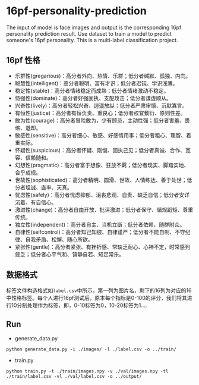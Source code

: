 # 16pf-personality-prediction
The input of model is face images and output is the corresponding 16pf personality prediction result. Use dataset to train a model to predict someone's 16pf personality. This is a multi-label classification project.
## 16pf 性格
* 乐群性(gregarious)：高分者外向、热情、乐群；低分者缄默、孤独、内向。
* 聪慧性(intelligent)：高分者聪明、富有才识；低分者迟钝、学识浅薄。
* 稳定性(stable)：高分者情绪稳定而成熟；低分者情绪激动不稳定。
* 恃强性(dominate)：高分者好强固执、支配攻击；低分者谦虚顺从。
* 兴奋性(lively)：高分者轻松兴奋、逍遥放纵；低分者严肃审慎、沉默寡言。
* 有恒性(justice)：高分者有恒负责、重良心；低分者权宜敷衍、原则性差。
* 敢为性(courage)：高分者冒险敢为，少有顾忌，主动性强；低分者害羞、畏缩、退却。
* 敏感性(sensitive)：高分者细心、敏感、好感情用事；低分者粗心、理智、着重实际。
* 怀疑性(suspicious)：高分者怀疑、刚愎、固执己见；低分者真诚、合作、宽容、信赖随和。
* 幻想性(pragmatic)：高分者富于想像、狂放不羁；低分者现实、脚踏实地、合乎成规。
* 世故性(sophisticated)：高分者精明、圆滑、世故、人情练达、善于处世；低分者坦诚、直率、天真。
* 忧虑性(safely)：高分者忧虑抑郁、沮丧悲观、自责、缺乏自信；低分者安详沉着、有自信心。
* 激进性(change)：高分者自由开放、批评激进；低分者保守、循规蹈矩、尊重传统。
* 独立性(independent)：高分者自主、当机立断；低分者依赖、随群附众。
* 自律性(selfcontrol)：高分者知己知彼、自律谨严；低分者不能自制、不守纪律、自我矛盾、松懈、随心所欲。
* 紧张性(gentle)：高分者紧张、有挫折感、常缺乏耐心、心神不定，时常感到疲乏；低分者心平气和、镇静自若、知足常乐。

## 数据格式
标签文件构造格式如`label.csv`中所示，第一列为图片名，剩下的16列为对应的16中性格标签。每个人进行16pf测试后，原本每个指标是0-100的评分，我们将其进行10分制处理作为标签，即，0-10标签为0，10-20标签为1....

## Run
* generate_data.py
```shell
python generate_data.py -i ./images/ -l ./label.csv -o ../train/
```
* train.py
```shell
python train.py -t ./train/images.npy -v ./val/images.npy -tl ./train/label.csv -vl ./val/label.csv -o ../output/ 
```
